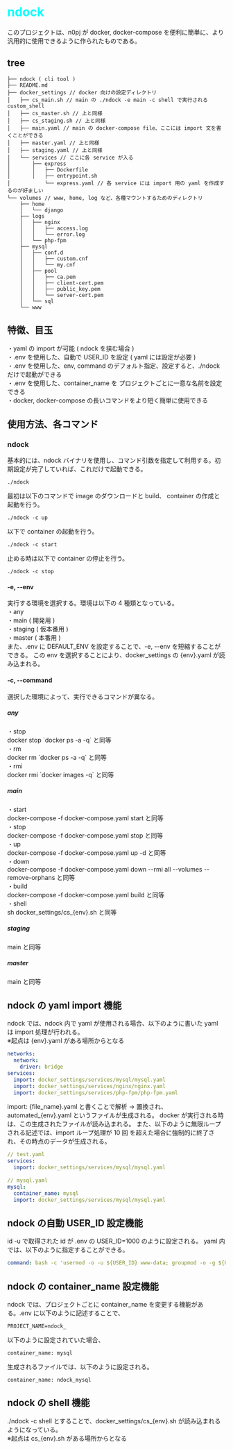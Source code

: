 # <font color="Cyan">ndock</font>

このプロジェクトは、n0pj が docker, docker-compose を便利に簡単に、より汎用的に使用できるように作られたものである。

## tree

```
├── ndock ( cli tool )
├── README.md
├── docker_settings // docker 向けの設定ディレクトリ
│   ├── cs_main.sh // main の ./ndock -e main -c shell で実行される custom_shell
│   ├── cs_master.sh // 上と同様
│   ├── cs_staging.sh // 上と同様
│   ├── main.yaml // main の docker-compose file、ここには import 文を書くことができる
│   ├── master.yaml // 上と同様
│   ├── staging.yaml // 上と同様
│   └── services // ここに各 service が入る
│       ├── express
│       │   ├── Dockerfile
│       │   ├── entrypoint.sh
│           └── express.yaml // 各 service には import 用の yaml を作成するのが好ましい
└── volumes // www, home, log など、各種マウントするためのディレクトリ
    ├── home
    │   └── django
    ├── logs
    │   ├── nginx
    │   │   ├── access.log
    │   │   └── error.log
    │   └── php-fpm
    ├── mysql
    │   ├── conf.d
    │   │   ├── custom.cnf
    │   │   └── my.cnf
    │   ├── pool
    │   │   ├── ca.pem
    │   │   ├── client-cert.pem
    │   │   ├── public_key.pem
    │   │   └── server-cert.pem
    │   └── sql
    └── www
```

## 特徴、目玉

・yaml の import が可能 ( ndock を挟む場合 )  
・.env を使用した、自動で USER_ID を設定 ( yaml には設定が必要 )  
・.env を使用した、env, command のデフォルト指定、設定すると、./ndock だけで起動ができる  
・.env を使用した、container_name を プロジェクトごとに一意な名前を設定できる  
・docker, docker-compose の長いコマンドをより短く簡単に使用できる  

## 使用方法、各コマンド

### ndock

基本的には、ndock バイナリを使用し、コマンド引数を指定して利用する。初期設定が完了していれば、これだけで起動できる。
```shell
./ndock
```
最初は以下のコマンドで image のダウンロードと build、 container の作成と起動を行う。
```
./ndock -c up
```
以下で container の起動を行う。
```
./ndock -c start
```
止める時は以下で container の停止を行う。
```
./ndock -c stop
```
#### -e, --env

実行する環境を選択する。環境は以下の 4 種類となっている。  
・any  
・main ( 開発用 )  
・staging ( 仮本番用 )  
・master ( 本番用 )  
また、.env に DEFAULT_ENV を設定することで、-e, --env を短縮することができる。
この env を選択することにより、docker_settings の {env}.yaml が読み込まれる。

#### -c, --command

選択した環境によって、実行できるコマンドが異なる。

##### any

・stop  
docker stop \`docker ps -a -q\` と同等  
・rm  
docker rm \`docker ps -a -q\` と同等  
・rmi  
docker rmi \`docker images -q\` と同等  

##### main

・start  
docker-compose -f docker-compose.yaml start と同等  
・stop  
docker-compose -f docker-compose.yaml stop と同等  
・up  
docker-compose -f docker-compose.yaml up -d と同等  
・down  
docker-compose -f docker-compose.yaml down --rmi all --volumes --remove-orphans と同等  
・build  
docker-compose -f docker-compose.yaml build と同等  
・shell  
sh docker_settings/cs_{env}.sh と同等  

##### staging
main と同等

##### master
main と同等

## ndock の yaml import 機能
ndock では、ndock 内で yaml が使用される場合、以下のように書いた yaml は import 処理が行われる。  
※起点は {env}.yaml がある場所からとなる

```yaml
networks:
  network:
    driver: bridge
services:
  import: docker_settings/services/mysql/mysql.yaml
  import: docker_settings/services/nginx/nginx.yaml
  import: docker_settings/services/php-fpm/php-fpm.yaml
```
import: {file_name}.yaml と書くことで解析 -> 置換され、automated_{env}.yaml というファイルが生成される。
docker が実行される時は、この生成されたファイルが読み込まれる。
また、以下のように無限ループされる記述では、import ループ処理が 10 回 を超えた場合に強制的に終了され、その時点のデータが生成される。
```yaml
// test.yaml
services:
  import: docker_settings/services/mysql/mysql.yaml
 
// mysql.yaml
mysql:
  container_name: mysql
  import: docker_settings/services/mysql/mysql.yaml
```

## ndock の自動 USER_ID 設定機能
id -u で取得された id が .env の USER_ID=1000 のように設定される。
yaml 内では、以下のように指定することができる。
```yaml
command: bash -c 'usermod -o -u ${USER_ID} www-data; groupmod -o -g ${USER_ID} www-data; php-fpm'
```

## ndock の container_name 設定機能
ndock では、プロジェクトごとに container_name を変更する機能がある。.env に以下のように記述することで、
```
PROJECT_NAME=ndock_
```
以下のように設定されていた場合、
```
container_name: mysql
```
生成されるファイルでは、以下のように設定される。
```
container_name: ndock_mysql
```

## ndock の shell 機能
./ndock -c shell とすることで、docker_settings/cs_{env}.sh が読み込まれるようになっている。  
※起点は cs_{env}.sh がある場所からとなる

